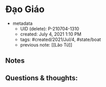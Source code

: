 # Đạo Giáo

- metadata
	- UID (delete): P-210704-1310
	- created: July 4, 2021 1:10 PM
	- tags: #created/2021/Jul/4, #state/boat 
	- previous note: [[Lão Tử]]

## Notes


## Questions & thoughts:

